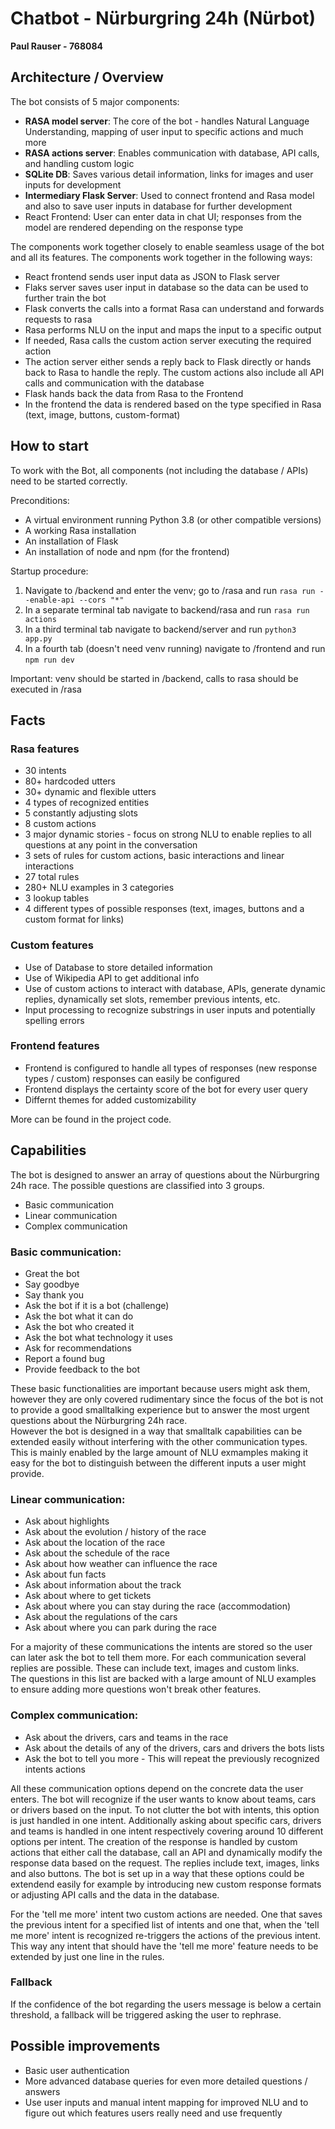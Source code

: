 # Chatbot - Nürburgring 24h (Nürbot)
**Paul Rauser - 768084**

## Architecture / Overview
The bot consists of 5 major components:
- **RASA model server**: The core of the bot - handles Natural Language Understanding, 
mapping of user input to specific actions and much more
- **RASA actions server**: Enables communication with database, API calls, and
handling custom logic
- **SQLite DB**: Saves various detail information, links for images and user inputs
for development
- **Intermediary Flask Server**: Used to connect frontend and Rasa model and also
to save user inputs in database for further development
- React Frontend: User can enter data in chat UI; responses from the model are
rendered depending on the response type

The components work together closely to enable seamless usage of the bot and all 
its features. 
The components work together in the following ways:
- React frontend sends user input data as JSON to Flask server
- Flaks server saves user input in database so the data can be used to further train 
the bot
- Flask converts the calls into a format Rasa can understand and forwards requests to rasa
- Rasa performs NLU on the input and maps the input to a specific output
- If needed, Rasa calls the custom action server executing the required action
- The action server either sends a reply back to Flask directly or hands back
to Rasa to handle the reply. The custom actions also include all API calls and
communication with the database
- Flask hands back the data from Rasa to the Frontend
- In the frontend the data is rendered based on the type specified in Rasa (text,
image, buttons, custom-format)

## How to start
To work with the Bot, all components (not including the database / APIs) need
to be started correctly. 

Preconditions:
- A virtual environment running Python 3.8 (or other compatible versions)
- A working Rasa installation
- An installation of Flask
- An installation of node and npm (for the frontend)

Startup procedure:
1. Navigate to /backend and enter the venv; go to /rasa and run `rasa run --enable-api --cors "*"`
2. In a separate terminal tab navigate to backend/rasa and run `rasa run actions`
3. In a third terminal tab navigate to backend/server and run `python3 app.py`
4. In a fourth tab (doesn't need venv running) navigate to /frontend and run `npm run dev`

Important: venv should be started in /backend, calls to rasa should be executed in /rasa

## Facts

### Rasa features
- 30 intents
- 80+ hardcoded utters
- 30+ dynamic and flexible utters 
- 4 types of recognized entities
- 5 constantly adjusting slots
- 8 custom actions 
- 3 major dynamic stories - focus on strong NLU to enable replies to all
questions at any point in the conversation
- 3 sets of rules for custom actions, basic interactions and linear interactions
- 27 total rules
- 280+ NLU examples in 3 categories
- 3 lookup tables
- 4 different types of possible responses (text, images, buttons and a custom
format for links)

### Custom features
- Use of Database to store detailed information
- Use of Wikipedia API to get additional info
- Use of custom actions to interact with database, APIs, generate dynamic replies, 
dynamically set slots, remember previous intents, etc.
- Input processing to recognize substrings in user inputs and potentially spelling errors

### Frontend features
- Frontend is configured to handle all types of responses (new response types / custom)
responses can easily be configured
- Frontend displays the certainty score of the bot for every user query
- Differnt themes for added customizability  

More can be found in the project code.

## Capabilities
The bot is designed to answer an array of questions about the Nürburgring 24h race. 
The possible questions are classified into 3 groups.
- Basic communication
- Linear communication 
- Complex communication

### Basic communication:
- Great the bot
- Say goodbye
- Say thank you
- Ask the bot if it is a bot (challenge)
- Ask the bot what it can do
- Ask the bot who created it
- Ask the bot what technology it uses
- Ask for recommendations
- Report a found bug
- Provide feedback to the bot

These basic functionalities are important because users might ask them, 
however they are only covered rudimentary since the focus of the bot is not
to provide a good smalltalking experience but to answer the most urgent questions
about the Nürburgring 24h race.  
However the bot is designed in a way that smalltalk capabilities can be extended easily 
without interfering with the other communication types. This is mainly enabled by the
large amount of NLU exmamples making it easy for the bot to distinguish between the different
inputs a user might provide.

### Linear communication:
- Ask about highlights
- Ask about the evolution / history of the race
- Ask about the location of the race
- Ask about the schedule of the race
- Ask about how weather can influence the race
- Ask about fun facts
- Ask about information about the track
- Ask about where to get tickets
- Ask about where you can stay during the race (accommodation)
- Ask about the regulations of the cars
- Ask about where you can park during the race

For a majority of these communications the intents are stored so the user
can later ask the bot to tell them more.
For each communication several replies are possible. These can include text,
images and custom links. \
The questions in this list are backed with a large amount of NLU examples to ensure adding
more questions won't break other features.

### Complex communication:
- Ask about the drivers, cars and teams in the race
- Ask about the details of any of the drivers, cars and drivers the bots lists
- Ask the bot to tell you more - This will repeat the previously recognized intents actions

All these communication options depend on the concrete data the user enters.
The bot will recognize if the user wants to know about teams, cars or drivers based on the input.
To not clutter the bot with intents, this option is just handled in one intent.
Additionally asking about specific cars, drivers and teams is handled in one intent respectively 
covering around 10 different options per intent.
The creation of the response is handled by custom actions that either call the database, call an
API and dynamically modify the response data based on the request.
The replies include text, images, links and also buttons. The bot is set up in a way
that these options could be extendend easily for example by introducing new custom
response formats or adjusting API calls and the data in the database.

For the 'tell me more' intent two custom actions are needed. One that saves the previous intent for a specified
list of intents and one that, when the 'tell me more' intent is recognized re-triggers the
actions of the previous intent.
This way any intent that should have the 'tell me more' feature needs to be extended by just one line in 
the rules.

### Fallback
If the confidence of the bot regarding the users message is below a certain threshold, a fallback
will be triggered asking the user to rephrase.

## Possible improvements
- Basic user authentication
- More advanced database queries for even more detailed questions / answers
- Use user inputs and manual intent mapping for improved NLU and to figure out which features
users really need and use frequently 
